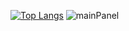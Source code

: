 [![Top Langs](https://github-readme-stats.vercel.app/api/top-langs/?username=jann-amh&langs_count=10&layout=compact&theme=github_dark)](https://github.com/anuraghazra/github-readme-stats)
![mainPanel](https://github-readme-stats.vercel.app/api?username=jann-amh&show_icons=true&theme=github_dark)
